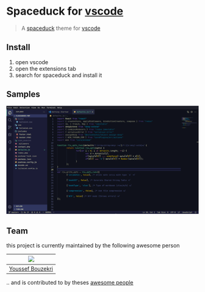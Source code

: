 # Spaceduck for [vscode](https://code.visualstudio.com/)

> A [spaceduck](https://github.com/spaceduck-theme/spaceduck) theme for [vscode](https://code.visualstudio.com/)


## Install

1. open vscode
2. open the extensions tab
3. search for spaceduck and install it

## Samples

![javascript](images/javascript.png)

## Team

this project is currently maintained by the following awesome person

| <a href="https://github.com/youssefbouzekri"><img src="https://avatars.githubusercontent.com/u/77839865?v=4" height="150" /></a> |
|---|
| <a href="htttps://github.com/youssefbouzekri">Youssef Bouzekri</a> |

.. and is contributed to by theses [awesome people](https://github.com/spaceduck-theme/vscode/graphs/contributors)

